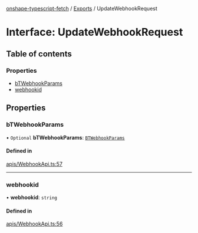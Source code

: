 [onshape-typescript-fetch](../README.md) / [Exports](../modules.md) / UpdateWebhookRequest

# Interface: UpdateWebhookRequest

## Table of contents

### Properties

- [bTWebhookParams](UpdateWebhookRequest.md#btwebhookparams)
- [webhookid](UpdateWebhookRequest.md#webhookid)

## Properties

### bTWebhookParams

• `Optional` **bTWebhookParams**: [`BTWebhookParams`](BTWebhookParams.md)

#### Defined in

[apis/WebhookApi.ts:57](https://github.com/toebes/onshape-typescript-fetch/blob/3e11ae1/apis/WebhookApi.ts#L57)

___

### webhookid

• **webhookid**: `string`

#### Defined in

[apis/WebhookApi.ts:56](https://github.com/toebes/onshape-typescript-fetch/blob/3e11ae1/apis/WebhookApi.ts#L56)
